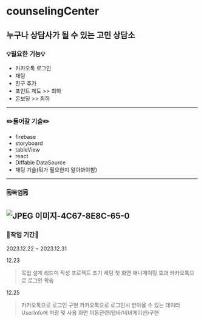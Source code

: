 # counselingCenter
## 누구나 상담사가 될 수 있는 고민 상담소
### 💡필요한 기능💡
- 카카오톡 로그인
- 채팅
- 친구 추가
- 포인트 제도 >> 최하
- 온보딩 >> 최하
---
### ✏️들어갈 기술️✏️
- firebase
- storyboard
- tableView
- react
- Diffable DataSource
- 채팅 기술(뭐가 필요한지 알아봐야함)
---
### 🗒️목업🗒
![JPEG 이미지-4C67-8E8C-65-0](https://github.com/boriiiborii/counselingCenter/assets/97685264/cacff6cd-ac11-4e8f-9b3c-4e785b471c03)
---
### 📆작업 기간📆
2023.12.22 ~ 2023.12.31

12.23
> 목업 설계
> 리드미 작성
> 프로젝트 초기 세팅
> 첫 화면 애니메이팅 효과
> 카카오톡으로 로그인 학습

12.25
> 카카오톡으로 로그인 구현
> 카카오톡으로 로그인시 받아올 수 있는 데이터 UserInfo에 저장 및 사용
> 화면 이동관련(탭바/네비게이션)구현
